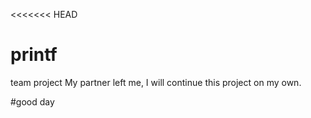 <<<<<<< HEAD
# printf
team project 
My partner left me, I will continue this project on my own.

#good day
